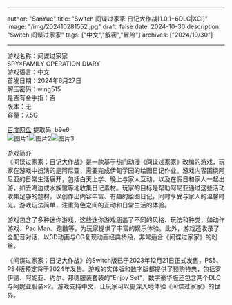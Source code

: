 
---
author: "SanYue"
title: "Switch 间谍过家家 日记大作战[1.0.1+6DLC|XCI]"
image: "/img/202410281552.jpg"
draft: false
date: 2024-10-30
description: "Switch 间谍过家家"
tags: ["中文","解密","冒险"]
archives: ["2024/10/30"]

---

游戏名称：间谍过家家   
SPY×FAMILY OPERATION DIARY    
游戏语言：中文  
首发日期：2024年6月27日  
解压密码：wing515  
是否有金手指：否  
版本：无   
容量：7.5G

[百度网盘](https://pan.baidu.com/s/1LcqdzHGZZHPIWxZOj1y3Yg) 提取码: b9e6  
![图片1](/img/afb5313e2434.jpg)![图片2](/img/633f9bd4887.jpg)![图片3](/img/b6a7b38cdc15.jpg)  

游戏简介  
《间谍过家家：日记大作战》是一款基于热门动漫《间谍过家家》改编的游戏，玩家在游戏中扮演的是阿尼亚，需要完成伊甸学园的绘图日记作业。游戏内容围绕阿尼亚的日常生活展开，包括白天上学、晚上与家人互动，以及在假日和家人一起出游，如去海边或水族馆等地收集日记素材。玩家的目标是帮助阿尼亚通过这些活动收集足够的题材，以创作出内容丰富、有趣的绘图日记，同时享受与家人的温馨时光。游戏玩法简单，注重角色之间的互动和日常生活的体验。

游戏包含了多种迷你游戏，这些迷你游戏涵盖了不同的风格、玩法和种类，如动作游戏、Pac Man、跑酷等，为玩家提供了丰富的娱乐体验。此外，游戏还收录了全配音对话，以3D动画与CG复现动画经典桥段，非常适合《间谍过家家》的粉丝。

《间谍过家家：日记大作战》的Switch版已于2023年12月21日正式发售，PS5、PS4版预定将于2024年发售。游戏的实体版和数字版都提供了预购特典，包括罗伊德、阿妮亚、约尔、邦德服装套装的"Enjoy Set"，数字豪华版还包含两个DLC与阿妮亚服装×2。游戏支持中文，让玩家可以更深入地体验《间谍过家家》的世界。
